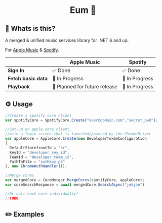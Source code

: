 
<h1 align="center">Eum 🎵</h1>

## 🤔 Whats is this?

A merged & unified music services library for .NET 6 and up.

For [Apple Music](src/Eum.Cores.Apple) & [Spotify](src/Eum.Cores.Spotify).


|                |Apple Music                          |Spotify                         |
|----------------|-------------------------------|-----------------------------|
|**Sign In**| ✅ Done | ✅ Done
|**Fetch basic data**|  🚧 In Progress            | 🚧 In Progress            |
|**Playback**          | 🤔 Planned for future release            | 🚧 In Progress            |


## ⚙️ Usage

```js
//Create a spotify core client
var spotifyCore = SpotifyCore.Create("user@domain.com","secret_pwd");  
  
//Set-up an apple core client, 
//with a login screen that is launched/powered by the ChromeDriver
var appleCore = AppleCore.Create(new DeveloperTokenConfiguration  
{  
  DefaultStorefrontId = "kr",  
  KeyId = "developer_key_id",  
  TeamId = "developer_team_id",  
  PathToFile = "authkey.p8"  
}, new ChromeAuthHandler());  
  
//Merge cores
var mergedCore = CoreMerger.MergeCores(spotifyCore, appleCore);  
var coreSearchResponse = await mergedCore.SearchAsync("jokjae")

//Or call each core individually!
//TODO
```

## ✏️ Examples
<br>
